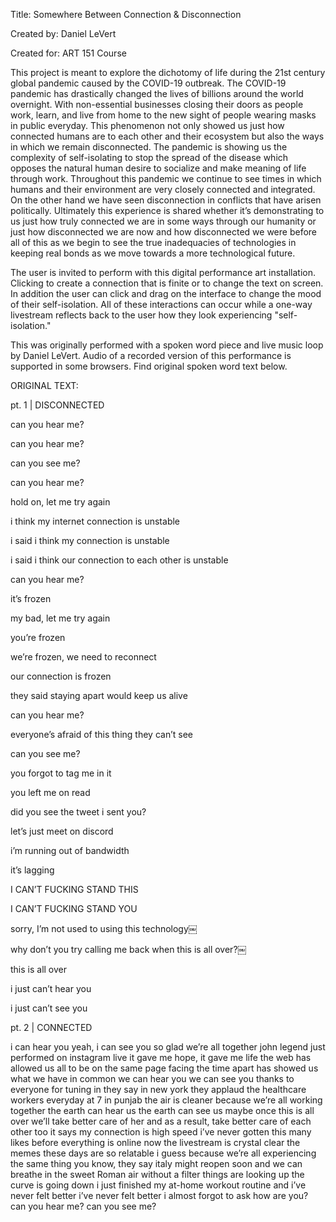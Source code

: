 Title: Somewhere Between Connection & Disconnection

Created by: Daniel LeVert

Created for: ART 151 Course

This project is meant to explore the dichotomy of life during the 21st century global pandemic caused 
by the COVID-19 outbreak. The COVID-19 pandemic has drastically changed the lives of billions around 
the world overnight. With non-essential businesses closing their doors as people work, learn, and 
live from home to the new sight of people wearing masks in public everyday. This phenomenon not only 
showed us just how connected humans are to each other and their ecosystem but also the ways in which 
we remain disconnected. The pandemic is showing us the complexity of self-isolating to stop the 
spread of the disease which opposes the natural human desire to socialize and make meaning of 
life through work. Throughout this pandemic we continue to see times in which humans and their 
environment are very closely connected and integrated. On the other hand we have seen disconnection 
in conflicts that have arisen politically. Ultimately this experience is shared whether it’s 
demonstrating to us just how truly connected we are in some ways through our humanity or just how 
disconnected we are now and how disconnected we were before all of this as we begin to see the true 
inadequacies of technologies in keeping real bonds as we move towards a more technological future.

The user is invited to perform with this digital performance art installation. Clicking to create a
connection that is finite or to change the text on screen. In addition the user can click and drag on
the interface to change the mood of their self-isolation. All of these interactions can occur while a
one-way livestream reflects back to the user how they look experiencing "self-isolation."

This was originally performed with a spoken word piece and live music loop by Daniel LeVert. Audio of 
a recorded version of this performance is supported in some browsers. Find original spoken word text below.

ORIGINAL TEXT:

pt. 1 | DISCONNECTED

can you hear me? 

can you hear me? 

can you see me? 

can you hear me? 

hold on, let me try again 

i think my internet connection is unstable 

i said i think my connection is unstable 

i said i think our connection to each other is unstable 

can you hear me? 

it’s frozen 

my bad, let me try again 

you’re frozen 

we’re frozen, we need to reconnect 

our connection is frozen 

they said staying apart would keep us alive 

can you hear me? 

everyone’s afraid of this thing they can’t see 

can you see me? 

you forgot to tag me in it 

you left me on read 

did you see the tweet i sent you? 

let’s just meet on discord 

i’m running out of bandwidth 

it’s lagging 

I CAN’T FUCKING STAND THIS 

I CAN’T FUCKING STAND YOU 

sorry, I’m not used to using this technology￼ 

why don’t you try calling me back when this is all over?￼ 

this is all over 

i just can’t hear you 

i just can’t see you


pt. 2 | CONNECTED 

i can hear you 
yeah, i can see you 
so glad we’re all together 
john legend just performed on instagram live 
it gave me hope, it gave me life 
the web has allowed us all to be on the same page 
facing the time apart has showed us what we have in common 
we can hear you 
we can see you 
thanks to everyone for tuning in 
they say in new york they applaud the healthcare workers everyday at 7 
in punjab the air is cleaner because we’re all working together 
the earth can hear us 
the earth can see us 
maybe once this is all over we’ll take better care of her 
and as a result, take better care of each other too 
it says my connection is high speed 
i’ve never gotten this many likes before 
everything is online now 
the livestream is crystal clear 
the memes these days are so relatable 
i guess because we’re all experiencing the same thing 
you know, they say italy might reopen soon 
and we can breathe in the sweet Roman air without a filter 
things are looking up 
the curve is going down 
i just finished my at-home workout routine and i’ve never felt better 
i’ve never felt better 
i almost forgot to ask 
how are you? 
can you hear me? 
can you see me? 
